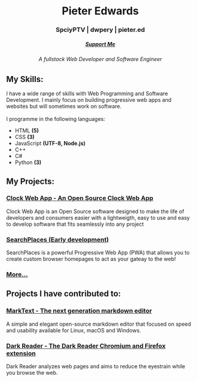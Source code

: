 <h1 align="center">Pieter Edwards</h1>
<h3 align="center">SpciyPTV | dwpery | pieter.ed</h3>
<h5 align="center"><a href="https://www.buymeacoffee.com/PieterEdwards">Support Me</a></h5>
<h6 align="center">A fullstack Web Developer and Software Engineer<br><!--<br><a href="https://spicyptv.github.io/portfolio/">Portfolio</a>--></h6>
<h2>My Skills:</h2>
<p>I have a wide range of skills with Web Programming and Software Development. I mainly focus on building progressive web apps and websites but will sometimes work on software.<br><br>I programme in the following languages:</p>
<ul>
  <li>HTML <b>(5)</b></li>
  <li>CSS <b>(3)</b></li>
  <li>JavaScript <b>(UTF-8, Node.js)</b></li>
  <li>C++</li>
  <li>C#</li>
  <li>Python <b>(3)</b></li>
</ul>
<h2>My Projects: </h2>
<h3><a href="https://github.com/dwpery/ClockWebApp">Clock Web App - An Open Source Clock Web App</a></h3>
<p>Clock Web App is an Open Source software designed to make the life of developers and consumers easier with a lightweigth, easy to use and easy to develop software that fits seamlessly into any project</p>
<h3><a href="https://github.com/dwpery/SearchPlaces">SearchPlaces (Early development)</a></h3>
<p>SearchPlaces is a powerful Progressive Web App (PWA) that allows you to create custom browser homepages to act as your gateay to the web!</p>
<h3><a href="https://github.com/SpicyPTV?tab=repositories">More...</a></h3>
<h2>Projects I have contributed to:</h2>
<h3><a href="https://github.com/marktext/marktext">MarkText -  The next generation markdown editor </a></h3>
<p>A simple and elegant open-source markdown editor that focused on speed and usability available for Linux, macOS and Windows.</p>
<h3><a href="https://github.com/darkreader/darkreader">Dark Reader - The Dark Reader Chromium and Firefox extension</a></h3>
<p>Dark Reader analyzes web pages and aims to reduce the eyestrain while you browse the web.</p>
